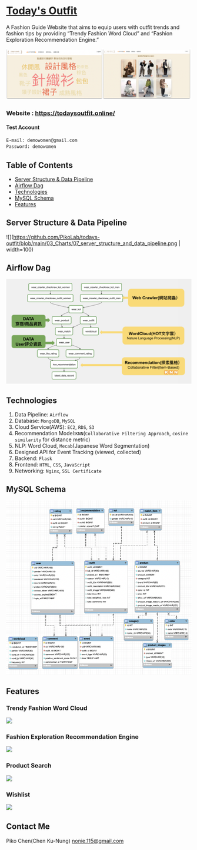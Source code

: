 # [Today's Outfit](https://todaysoutfit.online/)

A Fashion Guide Website that aims to equip users with outfit trends and fashion tips by providing “Trendy Fashion Word Cloud” and “Fashion Exploration Recommendation Engine.”

![](https://github.com/PikoLab/todays-outfit/blob/main/03_Charts/00_cover_page.png)

### Website : https://todaysoutfit.online/

#### Test Account
```txt
E-mail: demowomen@gmail.com
Password: demowomen
```



## Table of Contents
* [Server Structure & Data Pipeline](#Server-Structure-&-Data-Pipeline)
* [Airflow Dag](#Airflow-Dag)
* [Technologies](#Technologies)
* [MySQL Schema](#MySQL-Schema)
* [Features](#Features)


## Server Structure & Data Pipeline
![](https://github.com/PikoLab/todays-outfit/blob/main/03_Charts/07_server_structure_and_data_pipeline.png | width=100)

## Airflow Dag
![](https://github.com/PikoLab/todays-outfit/blob/main/03_Charts/06_airflow_dag.png)


## Technologies
1. Data Pipeline: `Airflow`
2. Database: `MongoDB`, `MySQL`
3. Cloud Service(AWS): `EC2`, `RDS`, `S3`
4. Recommendation Model:`KNN`(`Collaborative Filtering Approach`, `cosine similarity` for distance metric)
5. NLP: Word Cloud, `Mecab`(Japanese Word Segmentation)
6. Designed API for Event Tracking (viewed, collected)
7. Backend: `Flask`
8. Frontend: `HTML`, `CSS`, `JavaScript`
9. Networking: `Nginx`, `SSL Certificate`

 

## MySQL Schema
![](https://github.com/PikoLab/todays-outfit/blob/main/03_Charts/08_mysql_schema.png)

## Features
### Trendy Fashion Word Cloud
![](https://github.com/PikoLab/todays-outfit/blob/main/03_Charts/01_wordcloud.gif)
### Fashion Exploration Recommendation Engine
![](https://github.com/PikoLab/todays-outfit/blob/main/03_Charts/02_explore_recommendation.gif)
### Product Search
![](https://github.com/PikoLab/todays-outfit/blob/main/03_Charts/03_product_search.gif)
### Wishlist 
![](https://github.com/PikoLab/todays-outfit/blob/main/03_Charts/04_wishlist.gif)

## Contact Me
Piko Chen(Chen Ku-Nung) nonie.115@gmail.com

